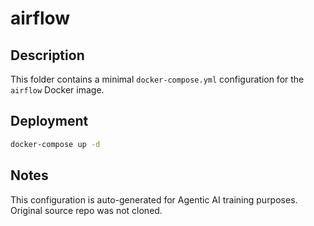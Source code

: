 # airflow

## Description
This folder contains a minimal `docker-compose.yml` configuration for the `airflow` Docker image.

## Deployment
```bash
docker-compose up -d
```

## Notes
This configuration is auto-generated for Agentic AI training purposes. Original source repo was not cloned.
